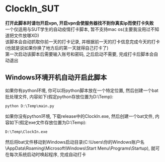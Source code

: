 # ClockIn_SUT

**打开此脚本时请勿开启vpn, 开启vpn会使服务器找不到你真实ip而使打卡失败**  
一个仅适用与SUT学生的自动疫情打卡脚本, 暂不支持mac os(主要我没用过不知道把文件放哪XD)   
该脚本会自动抓取你前一天的打卡记录, 并根据前一天的打卡信息完成今天的打卡(也就是说如果你换了地方后的第一天就得自己打卡了)  
第一次启动该脚本后需要输入账号和密码, 之后启动不需要, 完成打卡后脚本会自动退出
## Windows环境开机自动开启此脚本
如果你有python环境, 你可以将python脚本放在一个特定位置, 然后创建一个bat批处理文件, 内容如下(假定python存放位置为D:\\Temp):
```bat
python D:\Temp\main.py
```
如果你没有python环境, 下载release中的ClockIn.exe, 然后创建一个bat文件, 内容如下(假定exe文件存放位置为D:\\Temp):
```bat
D:\Temp\ClockIn.exe
```
然后将bat文件移动到Windows启动目录(C:\Users\你的Windows账户名\AppData\Roaming\Microsoft\Windows\Start Menu\Programs\Startup), 就可在每次系统启动时唤起程序, 完成自动打卡

